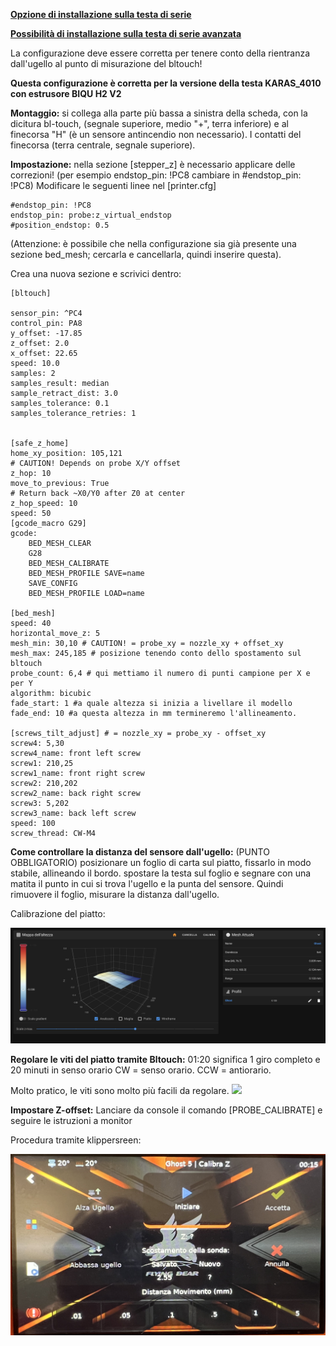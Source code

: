 [**Opzione di installazione sulla testa di serie**](https://www.thingiverse.com/thing:5660302)

[**Possibilità di installazione sulla testa di serie avanzata**](https://www.thingiverse.com/thing:5744744)

La configurazione deve essere corretta per tenere conto della rientranza dall'ugello al punto di misurazione del bltouch!


**Questa configurazione è corretta per la versione della testa KARAS_4010 con estrusore BIQU H2 V2**

**Montaggio:**
si collega alla parte più bassa a sinistra della scheda, con la dicitura bl-touch, (segnale superiore, medio "+", terra inferiore) e al finecorsa "H" (è un sensore antincendio non necessario). I contatti del finecorsa (terra centrale, segnale superiore). 


**Impostazione:**
nella sezione [stepper_z] è necessario applicare delle correzioni! (per esempio endstop_pin: !PC8 cambiare in #endstop_pin: !PC8) 
Modificare le seguenti linee nel [printer.cfg]

```
#endstop_pin: !PC8 
endstop_pin: probe:z_virtual_endstop
#position_endstop: 0.5
```
(Attenzione: è possibile che nella configurazione sia già presente una sezione bed_mesh; cercarla e cancellarla, quindi inserire questa).

Crea una nuova sezione e scrivici dentro:

```
[bltouch]

sensor_pin: ^PC4
control_pin: PA8
y_offset: -17.85
z_offset: 2.0
x_offset: 22.65
speed: 10.0
samples: 2
samples_result: median
sample_retract_dist: 3.0
samples_tolerance: 0.1
samples_tolerance_retries: 1


[safe_z_home]
home_xy_position: 105,121                                                       # CAUTION! Depends on probe X/Y offset
z_hop: 10
move_to_previous: True                                                       # Return back ~X0/Y0 after Z0 at center
z_hop_speed: 10
speed: 50
[gcode_macro G29]
gcode:
    BED_MESH_CLEAR
    G28
    BED_MESH_CALIBRATE
    BED_MESH_PROFILE SAVE=name
    SAVE_CONFIG
    BED_MESH_PROFILE LOAD=name

[bed_mesh]
speed: 40
horizontal_move_z: 5 
mesh_min: 30,10 # CAUTION! = probe_xy = nozzle_xy + offset_xy
mesh_max: 245,185 # posizione tenendo conto dello spostamento sul bltouch
probe_count: 6,4 # qui mettiamo il numero di punti campione per X e per Y
algorithm: bicubic
fade_start: 1 #a quale altezza si inizia a livellare il modello
fade_end: 10 #a questa altezza in mm termineremo l'allineamento.

[screws_tilt_adjust] # = nozzle_xy = probe_xy - offset_xy
screw4: 5,30 
screw4_name: front left screw
screw1: 210,25
screw1_name: front right screw
screw2: 210,202 
screw2_name: back right screw
screw3: 5,202
screw3_name: back left screw
speed: 100
screw_thread: CW-M4
```

**Come controllare la distanza del sensore dall'ugello:** (PUNTO OBBLIGATORIO)
posizionare un foglio di carta sul piatto, fissarlo in modo stabile, allineando il bordo. spostare la testa sul foglio e segnare con una matita il punto in cui si trova l'ugello e la punta del sensore. Quindi rimuovere il foglio, misurare la distanza dall'ugello.

Calibrazione del piatto:

![](Piatto.jpg)

**Regolare le viti del piatto tramite Bltouch:**
01:20 significa 1 giro completo e 20 minuti in senso orario CW = senso orario. CCW = antiorario. 

Molto pratico, le viti sono molto più facili da regolare.
![](screw.jpg)

**Impostare Z-offset:**
Lanciare da console il comando [PROBE_CALIBRATE]
e seguire le istruzioni a monitor

Procedura tramite klippersreen:

![](Klipperscreen.jpg)
